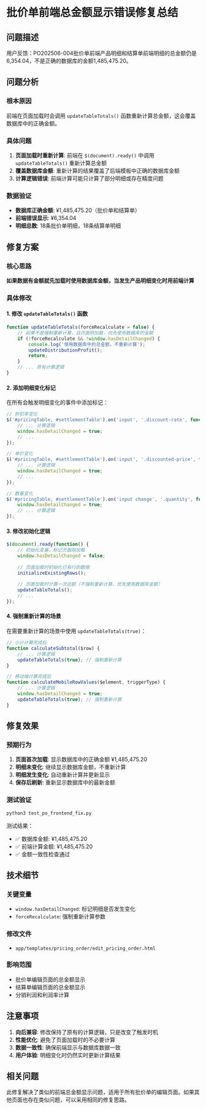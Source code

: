 # 批价单前端总金额显示错误修复总结

## 问题描述

用户反馈：PO202506-004批价单前端产品明细和结算单前端明细的总金额仍是6,354.04，不是正确的数据库的金额1,485,475.20。

## 问题分析

### 根本原因
前端在页面加载时会调用 `updateTableTotals()` 函数重新计算总金额，这会覆盖数据库中的正确金额。

### 具体问题
1. **页面加载时重新计算**: 前端在 `$(document).ready()` 中调用 `updateTableTotals()` 重新计算总金额
2. **覆盖数据库金额**: 重新计算的结果覆盖了后端模板中正确的数据库金额
3. **计算逻辑错误**: 前端计算可能只计算了部分明细或存在精度问题

### 数据验证
- **数据库正确金额**: ¥1,485,475.20（批价单和结算单）
- **前端错误显示**: ¥6,354.04
- **明细总数**: 18条批价单明细，18条结算单明细

## 修复方案

### 核心思路
**如果数据有金额就先加载时使用数据库金额，当发生产品明细变化时用前端计算**

### 具体修改

#### 1. 修改 `updateTableTotals()` 函数
```javascript
function updateTableTotals(forceRecalculate = false) {
    // 如果不是强制重新计算，且页面刚加载，优先使用数据库的金额
    if (!forceRecalculate && !window.hasDetailChanged) {
        console.log('使用数据库中的总金额，不重新计算');
        updateDistributionProfit();
        return;
    }
    // ... 原有计算逻辑
}
```

#### 2. 添加明细变化标记
在所有会触发明细变化的事件中添加标记：
```javascript
// 折扣率变化
$('#pricingTable, #settlementTable').on('input', '.discount-rate', function() {
    // ... 计算逻辑
    window.hasDetailChanged = true;
    // ...
});

// 单价变化
$('#pricingTable, #settlementTable').on('input', '.discounted-price', function() {
    // ... 计算逻辑
    window.hasDetailChanged = true;
    // ...
});

// 数量变化
$('#pricingTable, #settlementTable').on('input change', '.quantity', function() {
    window.hasDetailChanged = true;
    // ... 计算逻辑
});
```

#### 3. 修改初始化逻辑
```javascript
$(document).ready(function() {
    // 初始化变量，标记页面刚加载
    window.hasDetailChanged = false;
    
    // 页面加载时初始化已有行的数据
    initializeExistingRows();
    
    // 页面加载时计算一次总额（不强制重新计算，优先使用数据库金额）
    updateTableTotals();
    // ...
});
```

#### 4. 强制重新计算的场景
在需要重新计算的场景中使用 `updateTableTotals(true)`：
```javascript
// 小计计算完成后
function calculateSubtotal($row) {
    // ... 计算逻辑
    updateTableTotals(true); // 强制重新计算
}

// 移动端计算完成后
function calculateMobileRowValues($element, triggerType) {
    // ... 计算逻辑
    window.hasDetailChanged = true;
    updateTableTotals(true); // 强制重新计算
}
```

## 修复效果

### 预期行为
1. **页面首次加载**: 显示数据库中的正确金额 ¥1,485,475.20
2. **明细未变化**: 继续显示数据库金额，不重新计算
3. **明细发生变化**: 自动重新计算并更新显示
4. **保存后刷新**: 重新显示数据库中的最新金额

### 测试验证
```bash
python3 test_po_frontend_fix.py
```

测试结果：
- ✅ 数据库金额: ¥1,485,475.20
- ✅ 前端计算金额: ¥1,485,475.20
- ✅ 金额一致性检查通过

## 技术细节

### 关键变量
- `window.hasDetailChanged`: 标记明细是否发生变化
- `forceRecalculate`: 强制重新计算参数

### 修改文件
- `app/templates/pricing_order/edit_pricing_order.html`

### 影响范围
- 批价单编辑页面的总金额显示
- 结算单编辑页面的总金额显示
- 分销利润和利润率计算

## 注意事项

1. **向后兼容**: 修改保持了原有的计算逻辑，只是改变了触发时机
2. **性能优化**: 避免了页面加载时的不必要计算
3. **数据一致性**: 确保前端显示与数据库数据一致
4. **用户体验**: 明细变化时仍然实时更新计算结果

## 相关问题

此修复解决了类似的前端总金额显示问题，适用于所有批价单的编辑页面。如果其他页面也存在类似问题，可以采用相同的修复思路。 
